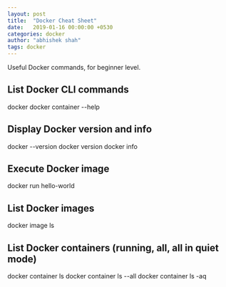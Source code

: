 ```yaml
---
layout: post
title:  "Docker Cheat Sheet"
date:   2019-01-16 00:00:00 +0530
categories: docker
author: "abhishek shah"
tags: docker
---
```


Useful Docker commands, for beginner level.

## List Docker CLI commands
docker
docker container --help

## Display Docker version and info
docker --version
docker version
docker info

## Execute Docker image
docker run hello-world

## List Docker images
docker image ls

## List Docker containers (running, all, all in quiet mode)
docker container ls
docker container ls --all
docker container ls -aq
